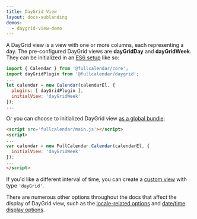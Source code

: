 ```yaml
---
title: DayGrid View
layout: docs-sublanding
demos:
  - daygrid-view-demo
---
```


A DayGrid view is a view with one or more columns, each representing a day. The pre-configured DayGrid views are **dayGridDay** and **dayGridWeek**. They can be initialized in an [ES6 setup](initialize-es6) like so:

```js
import { Calendar } from '@fullcalendar/core';
import dayGridPlugin from '@fullcalendar/daygrid';
...
let calendar = new Calendar(calendarEl, {
  plugins: [ dayGridPlugin ],
  initialView: 'dayGridWeek'
});
...
```

Or you can choose to initialized DayGrid view [as a global bundle](initialize-globals):

```html
<script src='fullcalendar/main.js'></script>
<script>
...
var calendar = new FullCalendar.Calendar(calendarEl, {
  initialView: 'dayGridWeek'
});
...
</script>
```

If you'd like a different interval of time, you can create a [custom view](custom-view-with-settings) with type `'dayGrid'`.

There are numerous other options throughout the docs that affect the display of DayGrid view, such as the [locale-related options](localization) and [date/time display options](date-display).
